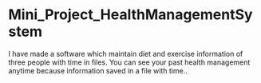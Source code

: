 # Mini_Project_HealthManagementSystem
  I have made a software which maintain diet and exercise information of three people with time in files. You can see your past health management anytime because information saved in a file with time..
